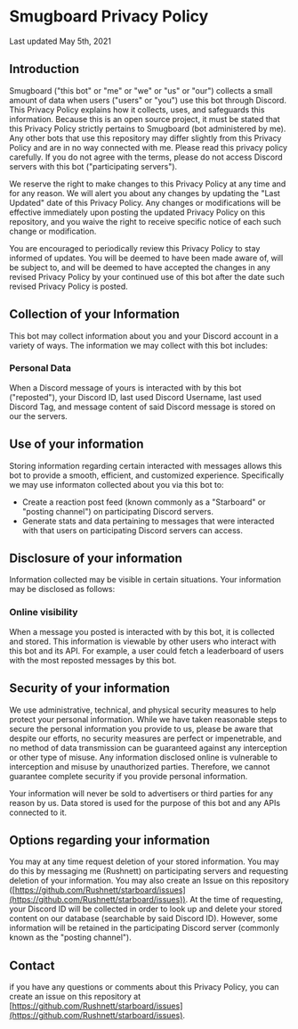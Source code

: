 # Smugboard Privacy Policy
Last updated May 5th, 2021

## Introduction
Smugboard ("this bot" or "me" or "we" or "us" or "our") collects a small amount of data when users ("users" or "you") use this bot through Discord. This Privacy Policy explains how it collects, uses, and safeguards this information. Because this is an open source project, it must be stated that this Privacy Policy strictly pertains to Smugboard (bot administered by me). Any other bots that use this repository may differ slightly from this Privacy Policy and are in no way connected with me. Please read this privacy policy carefully. If you do not agree with the terms, please do not access Discord servers with this bot ("participating servers").

We reserve the right to make changes to this Privacy Policy at any time and for any reason. We will alert you about any changes by updating the "Last Updated" date of this Privacy Policy. Any changes or modifications will be effective immediately upon posting the updated Privacy Policy on this repository, and you waive the right to receive specific notice of each such change or modification.

You are encouraged to periodically review this Privacy Policy to stay informed of updates. You will be deemed to have been made aware of, will be subject to, and will be deemed to have accepted the changes in any revised Privacy Policy by your continued use of this bot after the date such revised Privacy Policy is posted.


## Collection of your Information
This bot may collect information about you and your Discord account in a variety of ways. The information we may collect with this bot includes:

### Personal Data
When a Discord message of yours is interacted with by this bot ("reposted"), your Discord ID, last used Discord Username, last used Discord Tag, and message content of said Discord message is stored on our the servers.


## Use of your information
Storing information regarding certain interacted with messages allows this bot to provide a smooth, efficient, and customized experience. Specifically we may use informaton collected about you via this bot to:

- Create a reaction post feed (known commonly as a "Starboard" or "posting channel") on participating Discord servers.
- Generate stats and data pertaining to messages that were interacted with that users on participating Discord servers can access.


## Disclosure of your information
Information collected may be visible in certain situations. Your information may be disclosed as follows:

### Online visibility
When a message you posted is interacted with by this bot, it is collected and stored. This information is viewable by other users who interact with this bot and its API. For example, a user could fetch a leaderboard of users with the most reposted messages by this bot.


## Security of your information
We use administrative, technical, and physical security measures to help protect your personal information. While we have taken reasonable steps to secure the personal information you provide to us, please be aware that despite our efforts, no security measures are perfect or impenetrable, and no method of data transmission can be guaranteed against any interception or other type of misuse. Any information disclosed online is vulnerable to interception and misuse by unauthorized parties. Therefore, we cannot guarantee complete security if you provide personal information.

Your information will never be sold to advertisers or third parties for any reason by us. Data stored is used for the purpose of this bot and any APIs connected to it.


## Options regarding your information
You may at any time request deletion of your stored information. You may do this by messaging me (Rushnett) on participating servers and requesting deletion of your information. You may also create an Issue on this repository ([https://github.com/Rushnett/starboard/issues](https://github.com/Rushnett/starboard/issues)). At the time of requesting, your Discord ID will be collected in order to look up and delete your stored content on our database (searchable by said Discord ID). However, some information will be retained in the participating Discord server (commonly known as the "posting channel").


## Contact
if you have any questions or comments about this Privacy Policy, you can create an issue on this repository at [https://github.com/Rushnett/starboard/issues](https://github.com/Rushnett/starboard/issues).